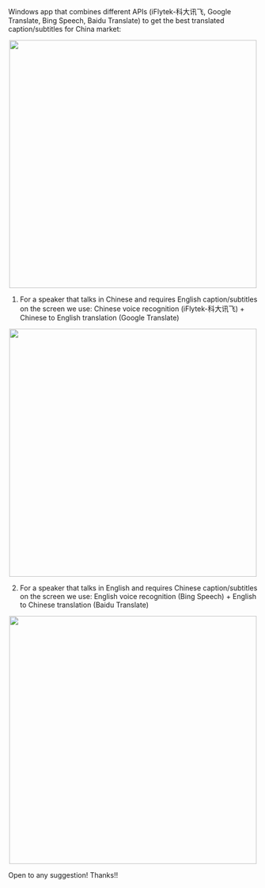 Windows app that combines different APIs (iFlytek-科大讯飞, Google Translate, Bing Speech, Baidu Translate) to get the best translated caption/subtitles for China market:

<p align="center"><img src="https://user-images.githubusercontent.com/24521991/32063973-2f13fd20-baab-11e7-93c1-61155a152a3c.png" width="500"></p>

1. For a speaker that talks in Chinese and requires English caption/subtitles on the screen we use:
  Chinese voice recognition (iFlytek-科大讯飞) + Chinese to English translation (Google Translate)

<p align="center"><img src="https://user-images.githubusercontent.com/24521991/32063586-2729e396-baaa-11e7-9f0d-71f921fba63f.png" width="500"></p>

2. For a speaker that talks in English and requires Chinese caption/subtitles on the screen we use:
  English voice recognition (Bing Speech) + English to Chinese translation (Baidu Translate)

<p align="center"><img src="https://user-images.githubusercontent.com/24521991/32063559-108eba8a-baaa-11e7-93b2-f4baecc82aff.png" width="500"></p>

Open to any suggestion! Thanks!!
